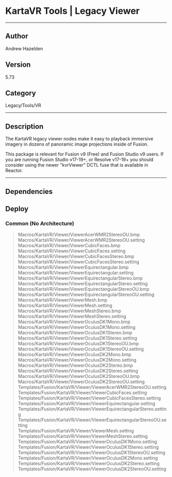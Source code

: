 # KartaVR Tools | Legacy Viewer
___

## Author
Andrew Hazelden

## Version
5.73

## Category
Legacy/Tools/VR

___

## Description
<p>The KartaVR legacy viewer nodes make it easy to playback immersive imagery in dozens of panoramic image projections inside of Fusion.</p>

<p>This package is relevant for Fusion v9 (Free) and Fusion Studio v9 users. If you are running Fusion Studio v17-19+, or Resolve v17-19+ you should consider using the newer "kvrViewer" DCTL fuse that is available in Reactor.</p>


___

## Dependencies

## Deploy

### Common (No Architecture)

> Macros/KartaVR/Viewer/ViewerAcerWMR2StereoOU.bmp  
> Macros/KartaVR/Viewer/ViewerAcerWMR2StereoOU.setting  
> Macros/KartaVR/Viewer/ViewerCubicFaces.bmp  
> Macros/KartaVR/Viewer/ViewerCubicFaces.setting  
> Macros/KartaVR/Viewer/ViewerCubicFacesStereo.bmp  
> Macros/KartaVR/Viewer/ViewerCubicFacesStereo.setting  
> Macros/KartaVR/Viewer/ViewerEquirectangular.bmp  
> Macros/KartaVR/Viewer/ViewerEquirectangular.setting  
> Macros/KartaVR/Viewer/ViewerEquirectangularStereo.bmp  
> Macros/KartaVR/Viewer/ViewerEquirectangularStereo.setting  
> Macros/KartaVR/Viewer/ViewerEquirectangularStereoOU.bmp  
> Macros/KartaVR/Viewer/ViewerEquirectangularStereoOU.setting  
> Macros/KartaVR/Viewer/ViewerMesh.bmp  
> Macros/KartaVR/Viewer/ViewerMesh.setting  
> Macros/KartaVR/Viewer/ViewerMeshStereo.bmp  
> Macros/KartaVR/Viewer/ViewerMeshStereo.setting  
> Macros/KartaVR/Viewer/ViewerOculusDK1Mono.bmp  
> Macros/KartaVR/Viewer/ViewerOculusDK1Mono.setting  
> Macros/KartaVR/Viewer/ViewerOculusDK1Stereo.bmp  
> Macros/KartaVR/Viewer/ViewerOculusDK1Stereo.setting  
> Macros/KartaVR/Viewer/ViewerOculusDK1StereoOU.bmp  
> Macros/KartaVR/Viewer/ViewerOculusDK1StereoOU.setting  
> Macros/KartaVR/Viewer/ViewerOculusDK2Mono.bmp  
> Macros/KartaVR/Viewer/ViewerOculusDK2Mono.setting  
> Macros/KartaVR/Viewer/ViewerOculusDK2Stereo.bmp  
> Macros/KartaVR/Viewer/ViewerOculusDK2Stereo.setting  
> Macros/KartaVR/Viewer/ViewerOculusDK2StereoOU.bmp  
> Macros/KartaVR/Viewer/ViewerOculusDK2StereoOU.setting  
> Templates/Fusion/KartaVR/Viewer/ViewerAcerWMR2StereoOU.setting  
> Templates/Fusion/KartaVR/Viewer/ViewerCubicFaces.setting  
> Templates/Fusion/KartaVR/Viewer/ViewerCubicFacesStereo.setting  
> Templates/Fusion/KartaVR/Viewer/ViewerEquirectangular.setting  
> Templates/Fusion/KartaVR/Viewer/ViewerEquirectangularStereo.setting  
> Templates/Fusion/KartaVR/Viewer/ViewerEquirectangularStereoOU.setting  
> Templates/Fusion/KartaVR/Viewer/ViewerMesh.setting  
> Templates/Fusion/KartaVR/Viewer/ViewerMeshStereo.setting  
> Templates/Fusion/KartaVR/Viewer/ViewerOculusDK1Mono.setting  
> Templates/Fusion/KartaVR/Viewer/ViewerOculusDK1Stereo.setting  
> Templates/Fusion/KartaVR/Viewer/ViewerOculusDK1StereoOU.setting  
> Templates/Fusion/KartaVR/Viewer/ViewerOculusDK2Mono.setting  
> Templates/Fusion/KartaVR/Viewer/ViewerOculusDK2Stereo.setting  
> Templates/Fusion/KartaVR/Viewer/ViewerOculusDK2StereoOU.setting  
